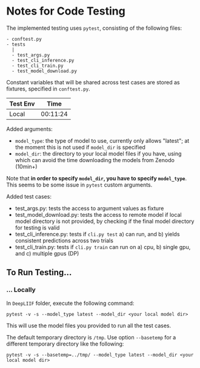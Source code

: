 # Notes for Code Testing
The implemented testing uses `pytest`, consisting of the following files:
```
- conftest.py
- tests
  |
  - test_args.py
  - test_cli_inference.py
  - test_cli_train.py
  - test_model_download.py
```
Constant variables that will be shared across test cases are stored as fixtures, specified in `conftest.py`.

|Test Env|Time|
|--------|----|
|Local|00:11:24|

Added arguments:
- `model_type`: the type of model to use, currently only allows "latest"; at the moment this is not used if `model_dir` is specified
- `model_dir`: the directory to your local model files if you have, using which can avoid the time downloading the models from Zenodo (10min+)

Note that **in order to specify `model_dir`, you have to specify `model_type`**. This seems to be some issue in `pytest` custom arguments.

Added test cases:
- test_args.py: tests the access to argument values as fixture
- test_model_download.py: tests the access to remote model if local model directory is not provided, by checking if the final model directory for testing is valid
- test_cli_inference.py: tests if `cli.py test` a) can run, and b) yields consistent predictions across two trials
- test_cli_train.py: tests if `cli.py train` can run on a) cpu, b) single gpu, and c) multiple gpus (DP)

## To Run Testing...
### ... Locally
In `DeepLIIF` folder, execute the following command:
```
pytest -v -s --model_type latest --model_dir <your local model dir>
```
This will use the model files you provided to run all the test cases.

The default temporary directory is `/tmp`. Use option `--basetemp` for a different temporary directory like the following:
```
pytest -v -s --basetemp=../tmp/ --model_type latest --model_dir <your local model dir>
```
